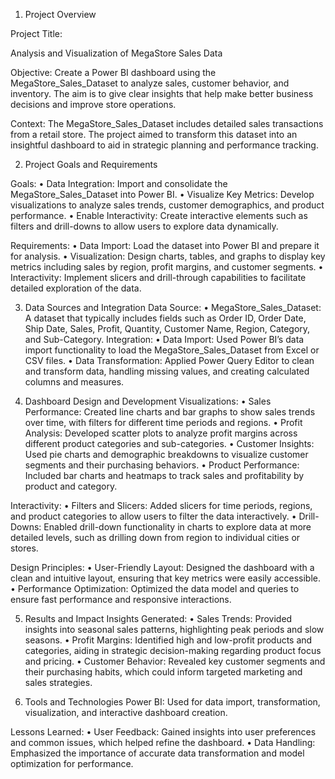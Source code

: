 1. Project Overview

Project Title: 

Analysis and Visualization of MegaStore Sales Data

Objective: Create a Power BI dashboard using the MegaStore_Sales_Dataset to analyze sales, customer behavior, and inventory. The aim is to give clear insights that help make better business decisions and improve store operations.

Context: The MegaStore_Sales_Dataset includes detailed sales transactions from a retail store. The project aimed to transform this dataset into an insightful dashboard to aid in strategic planning and performance tracking.

2. Project Goals and Requirements

Goals:
•	Data Integration: Import and consolidate the MegaStore_Sales_Dataset into Power BI.
•	Visualize Key Metrics: Develop visualizations to analyze sales trends, customer demographics, and product performance.
•	Enable Interactivity: Create interactive elements such as filters and drill-downs to allow users to explore data dynamically.

Requirements:
•	Data Import: Load the dataset into Power BI and prepare it for analysis.
•	Visualization: Design charts, tables, and graphs to display key metrics including sales by region, profit margins, and customer segments.
•	Interactivity: Implement slicers and drill-through capabilities to facilitate detailed exploration of the data.

3. Data Sources and Integration
Data Source:
•	MegaStore_Sales_Dataset: A dataset that typically includes fields such as Order ID, Order Date, Ship Date, Sales, Profit, Quantity, Customer Name, Region, Category, and Sub-Category.
Integration:
•	Data Import: Used Power BI’s data import functionality to load the MegaStore_Sales_Dataset from Excel or CSV files.
•	Data Transformation: Applied Power Query Editor to clean and transform data, handling missing values, and creating calculated columns and measures.

4. Dashboard Design and Development
Visualizations:
•	Sales Performance: Created line charts and bar graphs to show sales trends over time, with filters for different time periods and regions.
•	Profit Analysis: Developed scatter plots to analyze profit margins across different product categories and sub-categories.
•	Customer Insights: Used pie charts and demographic breakdowns to visualize customer segments and their purchasing behaviors.
•	Product Performance: Included bar charts and heatmaps to track sales and profitability by product and category.

Interactivity:
•	Filters and Slicers: Added slicers for time periods, regions, and product categories to allow users to filter the data interactively.
•	Drill-Downs: Enabled drill-down functionality in charts to explore data at more detailed levels, such as drilling down from region to individual cities or stores.

Design Principles:
•	User-Friendly Layout: Designed the dashboard with a clean and intuitive layout, ensuring that key metrics were easily accessible.
•	Performance Optimization: Optimized the data model and queries to ensure fast performance and responsive interactions.

5. Results and Impact
Insights Generated:
•	Sales Trends: Provided insights into seasonal sales patterns, highlighting peak periods and slow seasons.
•	Profit Margins: Identified high and low-profit products and categories, aiding in strategic decision-making regarding product focus and pricing.
•	Customer Behavior: Revealed key customer segments and their purchasing habits, which could inform targeted marketing and sales strategies.

6. Tools and Technologies
Power BI: Used for data import, transformation, visualization, and interactive dashboard creation.

Lessons Learned:
•	User Feedback: Gained insights into user preferences and common issues, which helped refine the dashboard.
•	Data Handling: Emphasized the importance of accurate data transformation and model optimization for performance.

